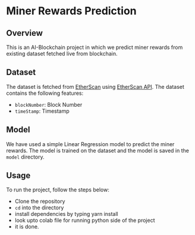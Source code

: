 # Miner Rewards Prediction

## Overview
This is an AI-Blockchain project in which we predict miner rewards from existing dataset fetched live from blockchain.

## Dataset
The dataset is fetched from [EtherScan](https://etherscan.io/) using [EtherScan API](https://etherscan.io/apis). The dataset contains the following features:
- `blockNumber`: Block Number
- `timeStamp`: Timestamp


## Model
We have used a simple Linear Regression model to predict the miner rewards. The model is trained on the dataset and the model is saved in the `model` directory.

## Usage
To run the project, follow the steps below:
- Clone the repository
-  `cd` into the directory
-  install dependencies by typing yarn install
-  look upto colab file for running python side of the project
-  it is done. 
